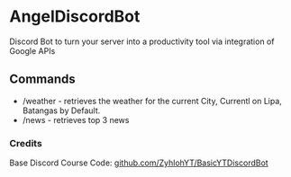 # AngelDiscordBot
Discord Bot to turn your server into a productivity tool via integration of Google APIs

## Commands
- /weather <city> - retrieves the weather for the current City, Currentl on Lipa, Batangas by Default.
- /news <category> - retrieves top 3 news  

### Credits
Base Discord Course Code: [github.com/ZyhlohYT/BasicYTDiscordBot](https://github.com/ZyhlohYT/BasicYTDiscordBot)
